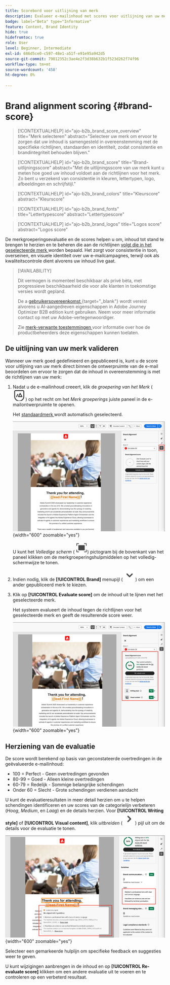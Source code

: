 ```yaml
---
title: Scorebord voor uitlijning van merk
description: Evalueer e-mailinhoud met scores voor uitlijning van uw merk - valideer kleuren, lettertypen, logo's en schrijfstijl aan de hand van richtlijnen voor het merk in Journey Optimizer B2B edition.
badge: label="Beta" type="Informative"
feature: Content, Brand Identity
hide: true
hidefromtoc: true
role: User
level: Beginner, Intermediate
exl-id: 686d5ce0-c597-48e1-a51f-e91e95a942d5
source-git-commit: 79012352c3ae4e2f3d38b632b1f523d262f74f96
workflow-type: tm+mt
source-wordcount: '458'
ht-degree: 0%

---
```


# Brand alignment scoring {#brand-score}

>[!CONTEXTUALHELP]
>id="ajo-b2b_brand_score_overview"
>title="Merk selecteren"
>abstract="Selecteer uw merk om ervoor te zorgen dat uw inhoud is samengesteld in overeenstemming met de specifieke richtlijnen, standaarden en identiteit, zodat consistentie en brandintegriteit behouden blijven."

>[!CONTEXTUALHELP]
>id="ajo-b2b_brand_score"
>title="Brand-uitlijningsscore"
>abstract="Met de uitlijningsscore van uw merk kunt u meten hoe goed uw inhoud voldoet aan de richtlijnen voor het merk. Zo bent u verzekerd van consistentie in kleuren, lettertypen, logo, afbeeldingen en schrijfstijl."

>[!CONTEXTUALHELP]
>id="ajo-b2b_brand_colors"
>title="Kleurscore"
>abstract="Kleurscore"

>[!CONTEXTUALHELP]
>id="ajo-b2b_brand_fonts"
>title="Lettertypescore"
>abstract="Lettertypescore"

>[!CONTEXTUALHELP]
>id="ajo-b2b_brand_logos"
>title="Logos score"
>abstract="Logos score"

De merkgroeperingsevaluatie en de scores helpen u om, inhoud tot stand te brengen te herzien en te beheren die aan de richtlijnen [ volgt die in het geselecteerde merk ](./brands-manage-create.md#brand-definitions) worden bepaald. Het zorgt voor consistentie in toon, overseinen, en visuele identiteit over uw e-mailcampagnes, terwijl ook als kwaliteitscontrole dient alvorens uw inhoud live gaat.

>[!AVAILABILITY]
>
>Dit vermogen is momenteel beschikbaar als privé bèta, met progressieve beschikbaarheid die voor alle klanten in toekomstige versies wordt gepland.
>
>De a [ gebruikersovereenkomst ](https://www.adobe.com/legal/licenses-terms/adobe-dx-gen-ai-user-guidelines.html){target="_blank"} wordt vereist alvorens u AI-aangedreven eigenschappen in Adobe Journey Optimizer B2B edition kunt gebruiken. Neem voor meer informatie contact op met uw Adobe-vertegenwoordiger.
>
>Zie [ merk-verwante toestemmingen ](./brands-overview.md#brand-related-permissions) voor informatie over hoe de productbeheerders deze eigenschappen kunnen toelaten.

## De uitlijning van uw merk valideren

Wanneer uw merk goed gedefinieerd en gepubliceerd is, kunt u de score voor uitlijning van uw merk direct binnen de ontwerpruimte van de e-mail beoordelen om ervoor te zorgen dat de inhoud in overeenstemming is met de richtlijnen van uw merk:

1. Nadat u de e-mailinhoud creeert, klik de _groepering van het Merk_ ( ![ pictogram van de groepering van het Merk ](../assets/do-not-localize/icon-brand-compliance.svg) ) op het recht om het _Merk groeperings_ juiste paneel in de e-mailontwerpruimte te openen.

   Het [ standaardmerk ](./brands-manage-create.md#default-brand) wordt automatisch geselecteerd.

   ![ heb toegang tot de de groeperingshulpmiddelen van het Merk ](./assets/brands-alignment-sidebar.png){width="600" zoomable="yes"}

   U kunt het _Volledige scherm_ ( ![ Volledige het schermpictogram ](../assets/do-not-localize/icon-full-screen.svg)) pictogram bij de bovenkant van het paneel klikken om de merkgroeperingshulpmiddelen op het volledig-schermwijze te tonen.

1. Indien nodig, klik de **[!UICONTROL Brand]** menupijl ( ![ Omlaag pijl ](../assets/do-not-localize/icon-down-menu.svg)) om een ander gepubliceerd merk te kiezen.

1. Klik op **[!UICONTROL Evaluate score]** om de inhoud uit te lijnen met het geselecteerde merk.

   Het systeem evalueert de inhoud tegen de richtlijnen voor het geselecteerde merk en geeft de resulterende score weer.

   ![ score van de de groeperingsevaluatie van de Merk ](./assets/brands-alignment-evaluation.png){width="600" zoomable="yes"}

## Herziening van de evaluatie

De score wordt berekend op basis van geconstateerde overtredingen in de geëvalueerde e-mailinhoud:

* 100 = Perfect - Geen overtredingen gevonden
* 80-99 = Goed - Alleen kleine overtredingen
* 60-79 = Redelijk - Sommige belangrijke schendingen
* Onder 60 = Slecht - Grote schendingen verdienen aandacht

U kunt de evaluatieresultaten in meer detail herzien om u te helpen schendingen identificeren en uw scores van de categorielijn verbeteren (_Hoog_, _Medium_, en _Laag_) en de details herzien. Voor **[!UICONTROL Writing style]** of **[!UICONTROL Visual content]**, klik _uitbreiden_ ( ![ breid pijl ](../assets/do-not-localize/icon-expand-right.svg)) pijl uit om de details voor de evaluatie te tonen.

![ de details van de de groeperingsevaluatie van de Merk ](./assets/brands-alignment-evaluation-details.png){width="600" zoomable="yes"}

Selecteer een gemarkeerde hulplijn om specifieke feedback en suggesties weer te geven.

U kunt wijzigingen aanbrengen in de inhoud en op **[!UICONTROL Re-evaluate score]** klikken om een andere evaluatie uit te voeren en te controleren op een verbeterd resultaat.
